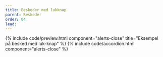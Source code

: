 ```yaml
---
title: Beskeder med lukknap
parent: Beskeder
order: 04
lead: 
---
```

{% include code/preview.html component="alerts-close"  title="Eksempel på besked med luk-knap" %}
{% include code/accordion.html component="alerts-close" %}
